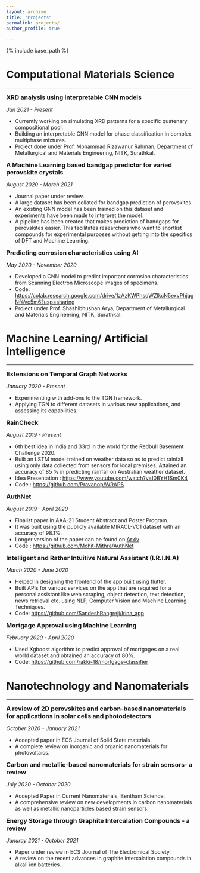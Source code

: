 ```yaml
---
layout: archive
title: "Projects"
permalink: projects/
author_profile: true

---
```


<style type='text/css'> 
h2, h3, h4, h5, h6 {margin: 0;}
.br {display: block; margin-bottom: 0em; margin: 0;} 
</style>

{% include base_path %}

# Computational Materials Science
-------
### XRD analysis using interpretable CNN models
<i>Jan 2021 - Present </i><br>
* Currently working on simulating XRD patterns for a specific quatenary compositional pool.
* Building an interpretable CNN model for phase classification in complex multiphase mixtures. 
* Project done under Prof. Mohammad Rizawanur Rahman, Department of Metallurgical and Materials Engineering, NITK, Surathkal.

### A Machine Learning based bandgap predictor for varied perovskite crystals
<i>August 2020 - March 2021 </i> <br>
* Journal paper under review. 
* A large dataset has been collated for bandgap prediction of perovskites.
* An existing GNN model has been trained on this dataset and experiments have been made to interpret the model. 
* A pipeline has been created that makes prediction of bandgaps for perovskites easier. This facilitates researchers who want to shortlist compounds for experimental purposes without getting into the specifics of DFT and Machine Learning.

### Predicting corrosion characteristics using AI
<i>May 2020 - November 2020 </i> <br>
* Developed a CNN model to predict important corrosion characteristics from Scanning Electron Microscope images of specimens.
* Code: <https://colab.research.google.com/drive/1zAzKWPhsqWZlkcN5exvPhjqgNf4Vc5m6?usp=sharing>
* Project under Prof. Shashibhushan Arya, Department of Metallurgical and Materials Engineering, NITK, Surathkal.

# Machine Learning/ Artificial Intelligence
-----
### Extensions on Temporal Graph Networks
<i>January 2020 - Present </i><br>
* Experimenting with add-ons to the TGN framework.
* Applying TGN to different datasets in various new applications, and assessing its capabilities.

### RainCheck
<i>August 2019 - Present </i> <br>
* 6th best idea in India and 33rd in the world for the Redbull Basement Challenge 2020.
* Built an LSTM model trained on weather data so as to predict rainfall using only data collected from sensors for local premises. Attained an accuracy of 85 \% in predicting rainfall on Australian weather dataset. 
* Idea Presentation : <https://www.youtube.com/watch?v=I0BYH1Sm0K4> 
* Code : <https://github.com/Pravanop/WRAPS>

### AuthNet
<i>August 2019 - April 2020 </i> <br>
* Finalist paper in AAA-21 Student Abstract and Poster Program.
* It was built using the publicly available MIRACL-VC1 dataset with an accuracy of 98.1%.
* Longer version of the paper can be found on [Arxiv](https://arxiv.org/abs/2012.02515)
* Code : <https://github.com/Mohit-Mithra/AuthNet>

### Intelligent and Rather Intuitive Natural Assistant (I.R.I.N.A)
<i>March 2020 - June 2020</i><br>
* Helped in designing the frontend of the app built using flutter.
* Built APIs for various services on the app that are required for a personal assistant like web scraping, object detection, text detection, news retrieval etc. using NLP, Computer Vision and Machine Learning Techniques.
* Code: <https://github.com/SandeshRangreji/Irina_app>

### Mortgage Approval using Machine Learning
<i> February 2020 - April 2020 </i> <br>
* Used Xgboost algorithm to predict approval of mortgages on a real world dataset and obtained an accuracy of 80%.
* Code: <https://github.com/rakki-18/mortgage-classifier>

# Nanotechnology and Nanomaterials
-----
### A review of 2D perovskites and carbon-based nanomaterials for applications in solar cells and photodetectors
<i> October 2020 - January 2021  </i><br>
* Accepted paper in ECS Journal of Solid State materials. 
* A complete review on inorganic and organic nanomaterials for photovoltaics.

### Carbon and metallic-based nanomaterials for strain sensors- a review
<i> July 2020 - October 2020  </i><br>
* Accepted Paper in Current Nanomaterials, Bentham Science.  
* A comprehensive review on new developments in carbon nanomaterials as well as metallic nanoparticles based strain sensors.

### Energy Storage through Graphite Intercalation Compounds - a review
<i> Januray 2021 - October 2021 </i><br>
* Paper under review in ECS Journal of The Electromical Society.
* A review on the recent advances in graphite intercalation compounds in alkali ion batteries. 



